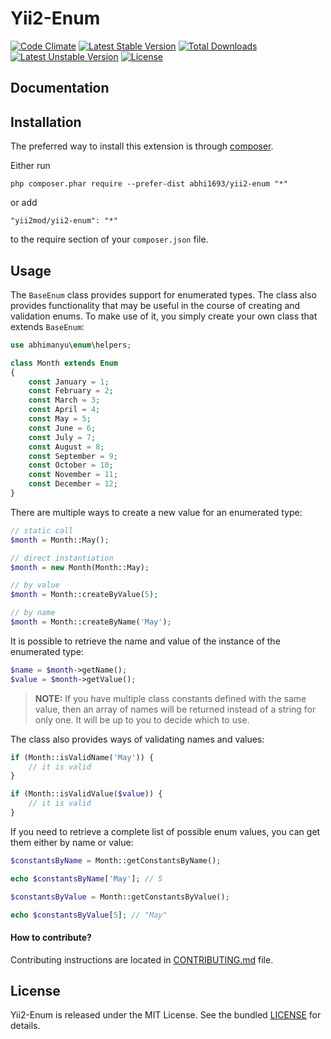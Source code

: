 Yii2-Enum
=========

[![Code Climate](https://codeclimate.com/github/abhi1693/yii2-enum/badges/gpa.svg)](https://codeclimate.com/github/abhi1693/yii2-enum)
[![Latest Stable Version](https://poser.pugx.org/abhi1693/yii2-enum/v/stable.svg)](https://packagist.org/packages/abhi1693/yii2-enum) [![Total Downloads](https://poser.pugx.org/abhi1693/yii2-enum/downloads.svg)](https://packagist.org/packages/abhi1693/yii2-enum) [![Latest Unstable Version](https://poser.pugx.org/abhi1693/yii2-enum/v/unstable.svg)](https://packagist.org/packages/abhi1693/yii2-enum) [![License](https://poser.pugx.org/abhi1693/yii2-enum/license.svg)](https://packagist.org/packages/abhi1693/yii2-enum)

## Documentation

Installation
------------

The preferred way to install this extension is through [composer](http://getcomposer.org/download/).

Either run
```
php composer.phar require --prefer-dist abhi1693/yii2-enum "*"
```
or add
```
"yii2mod/yii2-enum": "*"
```
to the require section of your `composer.json` file.

Usage
-----

The `BaseEnum` class provides support for enumerated types. The class also provides functionality that may be useful in the course of creating and validation enums. To make use of it, you simply create your own class that extends `BaseEnum`:

```php
use abhimanyu\enum\helpers;

class Month extends Enum
{
    const January = 1;
    const February = 2;
    const March = 3;
    const April = 4;
    const May = 5;
    const June = 6;
    const July = 7;
    const August = 8;
    const September = 9;
    const October = 10;
    const November = 11;
    const December = 12;
}
```

There are multiple ways to create a new value for an enumerated type:
```php
// static call
$month = Month::May();

// direct instantiation
$month = new Month(Month::May);

// by value
$month = Month::createByValue(5);

// by name
$month = Month::createByName('May');
```

It is possible to retrieve the name and value of the instance of the enumerated type:
```php
$name = $month->getName();
$value = $month->getValue();
```
> **NOTE:** If you have multiple class constants defined with the same value, then an array of names will be returned instead of a string for only one. It will be up to you to decide which to use.

The class also provides ways of validating names and values:
```php
if (Month::isValidName('May')) {
    // it is valid
}

if (Month::isValidValue($value)) {
    // it is valid
}
```

If you need to retrieve a complete list of possible enum values, you can get them either by name or value:
```php
$constantsByName = Month::getConstantsByName();

echo $constantsByName['May']; // 5

$constantsByValue = Month::getConstantsByValue();

echo $constantsByValue[5]; // "May"
```
#### How to contribute?

Contributing instructions are located in [CONTRIBUTING.md](CONTRIBUTING.md) file.

## License

Yii2-Enum is released under the MIT License. See the bundled [LICENSE](LICENSE) for details.
